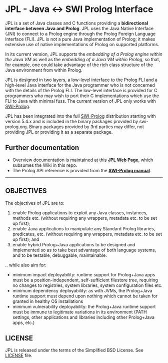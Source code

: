 # JPL - Java <-> SWI Prolog Interface

JPL is a set of Java classes and C functions providing a **bidirectional interface between Java and Prolog**.  JPL uses the Java Native Interface (JNI) to connect to a Prolog engine through the Prolog Foreign Language Interface (FLI).  JPL is not a pure Java implementation of Prolog; it makes extensive use of native implementations of Prolog on supported platforms.

In its current version, JPL supports the _embedding of a Prolog engine within the Java VM_ as well as the _embedding of a Java VM within Prolog_, so that, for example, one could take advantage of the rich class structure of the Java environment from within Prolog.

JPL is designed in two layers, a low-level interface to the Prolog FLI and a high-level Java interface for the Java programmer who is not concerned with the details of the Prolog FLI.  The low-level interface is provided for C programmers who may wish to port their C implementations which use the FLI to Java with minimal fuss. The current version of JPL only works with [SWI-Prolog](http://www.swi-prolog.org/).

JPL has been integrated into the full [SWI-Prolog](http://www.swi-prolog.org/) distribution starting with version 5.4.x and is included in the binary packages provided by swi-prolog.org.  Binary packages provided by 3rd parties may differ, not providing JPL or providing it as a separate package.

## Further documentation

- Overview documentation is maintained at this [**JPL Web Page**](https://jpl7.org/), which subsumes the Wiki in this repo.
- The Prolog API reference is provided from the [**SWI-Prolog manual**](http://www.swi-prolog.org/pldoc/doc_for?object=section%28%27packages/jpl.html%27%29).

----------------------

## OBJECTIVES

The objectives of JPL are to:

1. enable Prolog applications to exploit any Java classes, instances, methods etc. (without requiring any wrappers, metadata etc. to be set up first);
2. enable Java applications to manipulate any Standard Prolog libraries, predicates, etc. (without requiring any wrappers, metadata etc. to be set up first); and
3. enable hybrid Prolog+Java applications to be designed and implemented so as to take best advantage of both language systems, and to be testable, debuggable, maintainable.

.. while also aim for:

* minimum impact deployability: runtime support for Prolog+Java apps must be a position-independent, self-sufficient filestore tree, requiring no changes to registries, system libraries, system configuration files etc.
* minimum dependency deployability: as with JVMs, the Prolog+Java runtime support must depend upon nothing which cannot be taken for granted in healthy OS installations
* minimum vulnerability deployability: the Prolog+Java runtime support must be immune to legitimate variations in its environment (PATH settings, other applications and libraries including other Prolog+Java apps, etc.)

## LICENSE

JPL is released under the terms of the Simplified BSD License. See [LICENSE](LICENSE) file.




